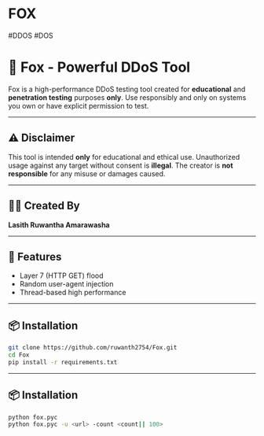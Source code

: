 # FOX
#DDOS #DOS

# 🦊 Fox - Powerful DDoS Tool

Fox is a high-performance DDoS testing tool created for **educational** and **penetration testing** purposes **only**. Use responsibly and only on systems you own or have explicit permission to test.

---

## ⚠️ Disclaimer

This tool is intended **only** for educational and ethical use. Unauthorized usage against any target without consent is **illegal**. The creator is **not responsible** for any misuse or damages caused.

---

## 👨‍💻 Created By

**Lasith Ruwantha Amarawasha**

---

## 🔧 Features

- Layer 7 (HTTP GET) flood
- Random user-agent injection
- Thread-based high performance

---

## 📦 Installation

```bash
git clone https://github.com/ruwanth2754/Fox.git
cd Fox
pip install -r requirements.txt
```
---

## 📦 Installation
```bash
python fox.pyc
python fox.pyc -u <url> -count <count|| 100>
```
